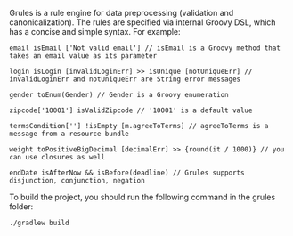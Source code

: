 Grules is a rule engine for data preprocessing (validation and canonicalization). The rules are specified via internal Groovy DSL, which has a concise and simple syntax. For example:

    email isEmail ['Not valid email'] // isEmail is a Groovy method that takes an email value as its parameter

    login isLogin [invalidLoginErr] >> isUnique [notUniqueErr] // invalidLoginErr and notUniqueErr are String error messages

    gender toEnum(Gender) // Gender is a Groovy enumeration

    zipcode['10001'] isValidZipcode // '10001' is a default value

    termsCondition[''] !isEmpty [m.agreeToTerms] // agreeToTerms is a message from a resource bundle

    weight toPositiveBigDecimal [decimalErr] >> {round(it / 1000)} // you can use closures as well

    endDate isAfterNow && isBefore(deadline) // Grules supports disjunction, conjunction, negation

To build the project, you should run the following command in the grules folder:

    ./gradlew build

